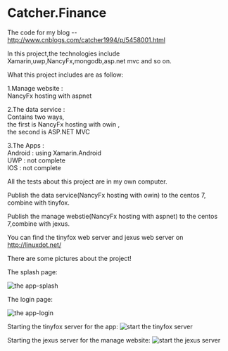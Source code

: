 # Catcher.Finance

The code for my blog --  http://www.cnblogs.com/catcher1994/p/5458001.html
 
In this project,the technologies include Xamarin,uwp,NancyFx,mongodb,asp.net mvc and so on.

What this project includes are as follow:

1.Manage website :  
NancyFx hosting with aspnet

2.The data service :  
Contains two ways,  
the first is NancyFx hosting with owin ,  
the second is ASP.NET MVC

3.The Apps :  
Android : using Xamarin.Android  
UWP : not complete  
IOS : not complete

All the tests about this project are in my own computer.

Publish the data service(NancyFx hosting with owin) to the centos 7, combine with tinyfox.

Publish the manage webstie(NancyFx hosting with aspnet) to the centos 7,combine with jexus.

You can find the tinyfox web server and jexus web server on http://linuxdot.net/

There are some pictures about the project!

The splash page:  

![the app-splash](https://github.com/hwqdt/Catcher.Finance/blob/master/app-splash.png)

The login page:  

![the app-login](https://github.com/hwqdt/Catcher.Finance/blob/master/app-login.png)

Starting the tinyfox server for the app:
![start the tinyfox server](https://github.com/hwqdt/Catcher.Finance/blob/master/tinyfox-server.png)

Starting the jexus server for the manage website:
![start the jexus server](https://github.com/hwqdt/Catcher.Finance/blob/master/jexus-server.png)

